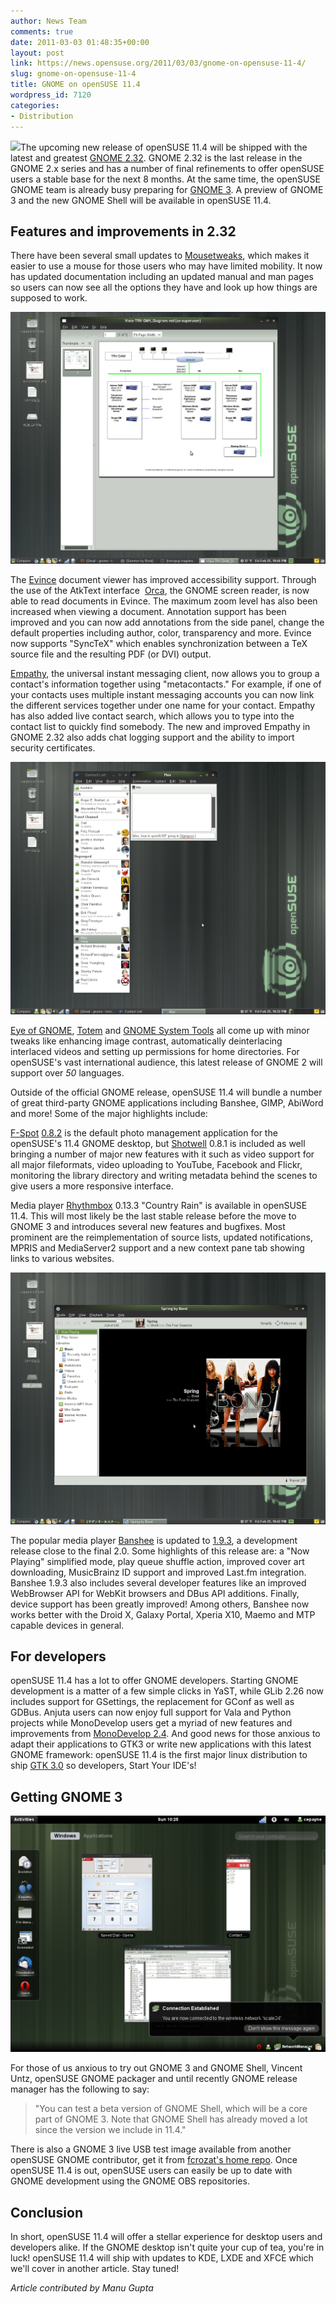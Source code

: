 ```yaml
---
author: News Team
comments: true
date: 2011-03-03 01:48:35+00:00
layout: post
link: https://news.opensuse.org/2011/03/03/gnome-on-opensuse-11-4/
slug: gnome-on-opensuse-11-4
title: GNOME on openSUSE 11.4
wordpress_id: 7120
categories:
- Distribution
---
```


[![](/wp-content/uploads/2011/03/11.4-screenshot-gnome-intro.jpg)](http://news.opensuse.org/2011/03/03/gnome-on-opensuse-11-4/11-4-screenshot-gnome-intro/)The upcoming new release of openSUSE 11.4 will be shipped with the latest and greatest [GNOME 2.32](http://library.gnome.org/misc/release-notes/2.32/). GNOME 2.32 is the last release in the GNOME 2.x series and has a number of final refinements to offer openSUSE users a stable base for the next 8 months. At the same time, the openSUSE GNOME team is already busy preparing for [GNOME 3](http://www.gnome3.org/). A preview of GNOME 3 and the new GNOME Shell will be available in openSUSE 11.4.
<!-- more -->


## Features and improvements in 2.32


There have been several small updates to [Mousetweaks](http://live.gnome.org/Mousetweaks/Home), which makes it easier to use a mouse for those users who may have limited mobility. It now has updated documentation including an updated manual and man pages so users can now see all the options they have and look up how things are supposed to work.

![](/wp-content/uploads/2011/02/evince.png)

The [Evince](http://projects.gnome.org/evince/) document viewer has improved accessibility support. Through the use of the AtkText interface  [Orca](http://live.gnome.org/Orca), the GNOME screen reader, is now able to read documents in Evince. The maximum zoom level has also been increased when viewing a document. Annotation support has been improved and you can now add annotations from the side panel, change the default properties including author, color, transparency and more. Evince now supports "SyncTeX" which enables synchronization between a TeX source file and the resulting PDF (or DVI) output.

[Empathy](http://live.gnome.org/Empathy), the universal instant messaging client, now allows you to group a contact's information together using "metacontacts." For example, if one of your contacts uses multiple instant messaging accounts you can now link the different services together under one name for your contact. Empathy has also added live contact search, which allows you to type into the contact list to quickly find somebody. The new and improved Empathy in GNOME 2.32 also adds chat logging support and the ability to import security certificates.

![](/wp-content/uploads/2011/02/empathy.png)

[Eye of GNOME](http://projects.gnome.org/eog/), [Totem](http://www.gnome.org/projects/totem/) and [GNOME System Tools](http://projects.gnome.org/gst/) all come  up with minor tweaks like enhancing image contrast, automatically deinterlacing interlaced videos and setting up permissions for home  directories. For openSUSE's vast international audience, this latest release of GNOME 2 will support over _50_ languages.

Outside of the official GNOME release, openSUSE 11.4 will bundle a number of great third-party GNOME applications including Banshee, GIMP, AbiWord and more! Some of the major highlights include:

[F-Spot](http://f-spot.org/) [0.8.2](http://git.gnome.org/browse/f-spot/plain/NEWS?id=0.8.2) is the default photo management application for the openSUSE's 11.4 GNOME desktop, but [Shotwell](http://www.yorba.org/shotwell/) 0.8.1 is included as well bringing a number of major new features with it such as video support for all major fileformats, video uploading to YouTube, Facebook and Flickr, monitoring the library directory and writing metadata behind the scenes to give users a more responsive interface.

Media player [Rhythmbox](http://projects.gnome.org/rhythmbox/) 0.13.3 "Country Rain" is available in openSUSE 11.4. This will most likely be the last stable release before the move to GNOME 3 and introduces several new features and bugfixes. Most prominent are the reimplementation of source lists, updated notifications, MPRIS and MediaServer2 support and a new context pane tab showing links to various websites.

![banshee](/wp-content/uploads/2011/02/banshee.png)

The popular media player [Banshee](http://banshee.fm/) is updated to [1.9.3](http://banshee.fm/download/archives/1.9.3/), a development release close to the final 2.0. Some highlights of this release are: a "Now Playing" simplified mode, play queue shuffle action, improved cover art downloading, MusicBrainz ID support and improved Last.fm integration. Banshee 1.9.3 also includes several developer features like an improved WebBrowser API for WebKit browsers and DBus API additions. Finally, device support has been greatly improved! Among others, Banshee now works better with the Droid X, Galaxy Portal, Xperia X10, Maemo and MTP capable devices in general.


## For developers


openSUSE 11.4 has a lot to offer GNOME developers. Starting GNOME development is a matter of a few simple clicks in YaST, while GLib 2.26 now includes  support for GSettings, the replacement for GConf as well as GDBus.  Anjuta users can now enjoy full support for Vala and Python projects while MonoDevelop users get a myriad of new features and improvements from [MonoDevelop 2.4](http://monodevelop.com/Download/MonoDevelop_2.4_Released). And good news for those anxious to adapt their applications to GTK3 or write new applications with this latest GNOME framework: openSUSE 11.4 is the first major linux distribution to ship [GTK 3.0](http://thread.gmane.org/gmane.comp.gnome.announce/9389) so developers, Start Your IDE's!


## Getting GNOME 3


![gnome shell showing several windows](/wp-content/uploads/2011/03/gnome3_windows.png)

For those of us anxious to try out GNOME 3 and GNOME Shell, Vincent Untz, openSUSE GNOME packager and until recently GNOME release manager has the following to say:


<blockquote>"You can test a beta version of GNOME Shell, which will be a core part of GNOME 3. Note that GNOME Shell has already moved a lot since the version we include in 11.4."</blockquote>


There is also a GNOME 3 live USB test image available from another openSUSE GNOME contributor, get it from [fcrozat's  home repo](http://blog.crozat.net/2011/01/gnome-3-live-cd-usb-test-image.html). Once openSUSE 11.4 is out, openSUSE users can easily be up to date with GNOME development using the GNOME OBS repositories.


## Conclusion


In short, openSUSE 11.4 will offer a stellar experience for desktop users and developers alike. If the GNOME desktop isn't quite your cup of tea, you're in luck! openSUSE 11.4 will ship with updates to KDE, LXDE and XFCE which we'll cover in another article. Stay tuned!

_Article contributed by Manu Gupta_
